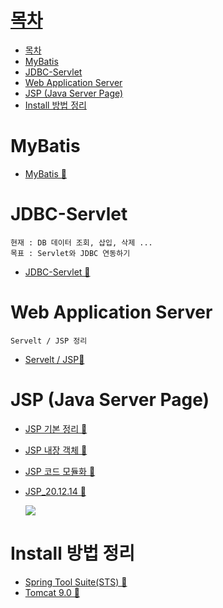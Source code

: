 # [목차](#목차)
- [목차](#목차)
- [MyBatis](#mybatis)
- [JDBC-Servlet](#jdbc-servlet)
- [Web Application Server](#web-application-server)
- [JSP (Java Server Page)](#jsp-java-server-page)
- [Install 방법 정리](#install-방법-정리)

# MyBatis
- [MyBatis 📁](MyBatis)

# JDBC-Servlet
```
현재 : DB 데이터 조회, 삽입, 삭제 ...
목표 : Servlet와 JDBC 연동하기
```
- [JDBC-Servlet 📁](JDBC-Servlet)

# Web Application Server
```
Servelt / JSP 정리
```
- [Servelt / JSP📁](./ServletJSP)

# JSP (Java Server Page)
- [JSP 기본 정리 📁](../06.WAS/JSP/JSP기본정리.md.md)
- [JSP 내장 객체 📁](../06.WAS/JSP/JSP내장객체.md)
- [JSP 코드 모듈화 📁](../06.WAS/JSP/JSP코드모듈화.md)
- [JSP_20.12.14 📁](../06.WAS/JSP/JSP-201214.md)

  ![](https://images.velog.io/images/withcolinsong/post/c207e47f-5cf3-4208-bfd0-0ef59e653007/image.png)

# Install 방법 정리
- [Spring Tool Suite(STS) 📁](spring_install.md)
- [Tomcat 9.0 📁](Tomcat_Install.md)
